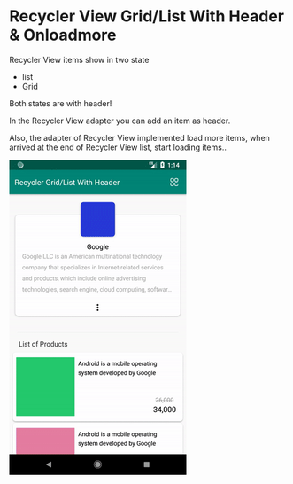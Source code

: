 # Recycler View Grid/List With Header & Onloadmore

Recycler View items show in two state
- list
- Grid

Both states are with header! 

In the Recycler View adapter you can add an item as header.

Also, the adapter of Recycler View implemented load more items, when arrived at the end of Recycler View list, start loading items..

![](RecyclerGridWithHeader.gif)
